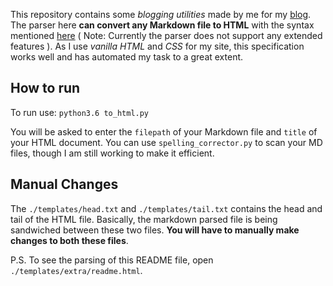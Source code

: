 This repository contains some _blogging utilities_ made by me for my [blog](https://pncnmnp.github.io/blogs/blog.html).
The parser here **can convert any Markdown file to HTML** with the syntax mentioned [here](https://www.markdownguide.org/cheat-sheet/#basic-syntax) ( Note: Currently the parser does not support any extended features ).
As I use _vanilla HTML_ and _CSS_ for my site, this specification works well and has automated my task to a great extent.

## How to run
To run use:
`python3.6 to_html.py`

You will be asked to enter the `filepath` of your Markdown file and `title` of your HTML document.
You can use `spelling_corrector.py` to scan your MD files, though I am still working to make it efficient.

## Manual Changes
The `./templates/head.txt` and `./templates/tail.txt` contains the head and tail of the HTML file. Basically, the markdown parsed file is being sandwiched between these two files. **You will have to manually make changes to both these files**.

P.S. To see the parsing of this README file, open `./templates/extra/readme.html`.
